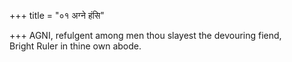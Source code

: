 +++
title = "०१ अग्ने हंसि"

+++
AGNI, refulgent among men thou slayest the devouring fiend,  
     Bright Ruler in thine own abode.